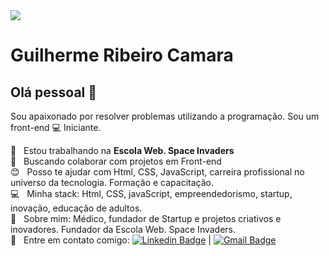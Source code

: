 <img width="auto" src="https://github.com/tgmarinho/tgmarinho/blob/master/banner.png">

# Guilherme Ribeiro Camara

## Olá pessoal 👋

Sou apaixonado por resolver problemas utilizando a programação.
Sou um front-end :computer: Iniciante.

 :rocket:  &nbsp; Estou trabalhando na **Escola Web. Space Invaders**
 <br/> :purple_heart: &nbsp; Buscando colaborar com projetos em Front-end
 <br/> :blush: &nbsp; Posso te ajudar com Html, CSS, JavaScript, carreira profissional no universo da tecnologia. Formação e capacitação.
 <br/> :computer: &nbsp; Minha stack: Html, CSS, javaScript, empreendedorismo, startup, inovação, educação de adultos.
 <br/> 💬  &nbsp; Sobre mim: Médico, fundador de Startup e projetos criativos e inovadores. Fundador da Escola Web. Space Invaders.
 <br/> :email: &nbsp; Entre em contato comigo: [![Linkedin Badge](https://img.shields.io/badge/-GuilhermeCamara-blue?style=flat-square&logo=Linkedin&logoColor=white&link=https://www.linkedin.com/in/gcamara/)](https://www.linkedin.com/in/gcamara/) 
| 
[![Gmail Badge](https://img.shields.io/badge/-contato@escolaweb.net.br-c14438?style=flat-square&logo=Gmail&logoColor=white&link=mailto:contato@escolaweb.net.br)](mailto:contato@escolaweb.net.br)
